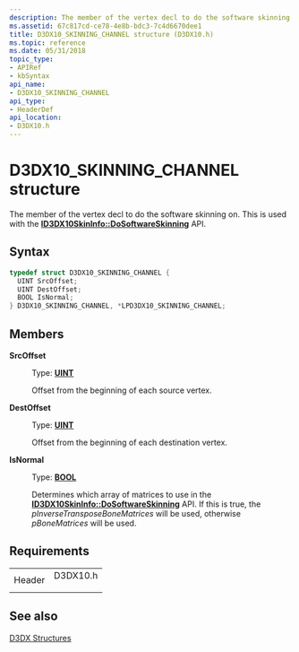 ```yaml
---
description: The member of the vertex decl to do the software skinning on. This is used with the ID3DX10SkinInfo::DoSoftwareSkinning API.
ms.assetid: 67c817cd-ce78-4e8b-bdc3-7c4d6670dee1
title: D3DX10_SKINNING_CHANNEL structure (D3DX10.h)
ms.topic: reference
ms.date: 05/31/2018
topic_type: 
- APIRef
- kbSyntax
api_name: 
- D3DX10_SKINNING_CHANNEL
api_type: 
- HeaderDef
api_location: 
- D3DX10.h
---
```


# D3DX10\_SKINNING\_CHANNEL structure

The member of the vertex decl to do the software skinning on. This is used with the [**ID3DX10SkinInfo::DoSoftwareSkinning**](id3dx10skininfo-dosoftwareskinning.md) API.

## Syntax


```C++
typedef struct D3DX10_SKINNING_CHANNEL {
  UINT SrcOffset;
  UINT DestOffset;
  BOOL IsNormal;
} D3DX10_SKINNING_CHANNEL, *LPD3DX10_SKINNING_CHANNEL;
```



## Members

<dl> <dt>

**SrcOffset**
</dt> <dd>

Type: **[**UINT**](../winprog/windows-data-types.md)**

</dd> <dd>

Offset from the beginning of each source vertex.

</dd> <dt>

**DestOffset**
</dt> <dd>

Type: **[**UINT**](../winprog/windows-data-types.md)**

</dd> <dd>

Offset from the beginning of each destination vertex.

</dd> <dt>

**IsNormal**
</dt> <dd>

Type: **[**BOOL**](../winprog/windows-data-types.md)**

</dd> <dd>

Determines which array of matrices to use in the [**ID3DX10SkinInfo::DoSoftwareSkinning**](id3dx10skininfo-dosoftwareskinning.md) API. If this is true, the *pInverseTransposeBoneMatrices* will be used, otherwise *pBoneMatrices* will be used.

</dd> </dl>

## Requirements



|                   |                                                                                     |
|-------------------|-------------------------------------------------------------------------------------|
| Header<br/> | <dl> <dt>D3DX10.h</dt> </dl> |



## See also

<dl> <dt>

[D3DX Structures](d3d10-graphics-reference-d3dx10-structures.md)
</dt> </dl>

 

 
